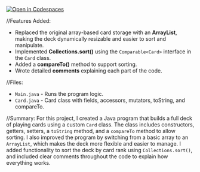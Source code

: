 [![Open in Codespaces](https://classroom.github.com/assets/launch-codespace-2972f46106e565e64193e422d61a12cf1da4916b45550586e14ef0a7c637dd04.svg)](https://classroom.github.com/open-in-codespaces?assignment_repo_id=19769804)

//Features Added:
- Replaced the original array-based card storage with an **ArrayList**, making the deck dynamically resizable and easier to sort and manipulate.
- Implemented **Collections.sort()** using the `Comparable<Card>` interface in the `Card` class.
- Added a **compareTo()** method to support sorting.
- Wrote detailed **comments** explaining each part of the code.

//Files:
- `Main.java` - Runs the program logic.
- `Card.java` - Card class with fields, accessors, mutators, toString, and compareTo.

//Summary:
For this project, I created a Java program that builds a full deck of playing cards using a custom `Card` class. The class includes constructors, getters, setters, a `toString` method, and a `compareTo` method to allow sorting. I also improved the program by switching from a basic array to an `ArrayList`, which makes the deck more flexible and easier to manage. I added functionality to sort the deck by card rank using `Collections.sort()`, and included clear comments throughout the code to explain how everything works. 
